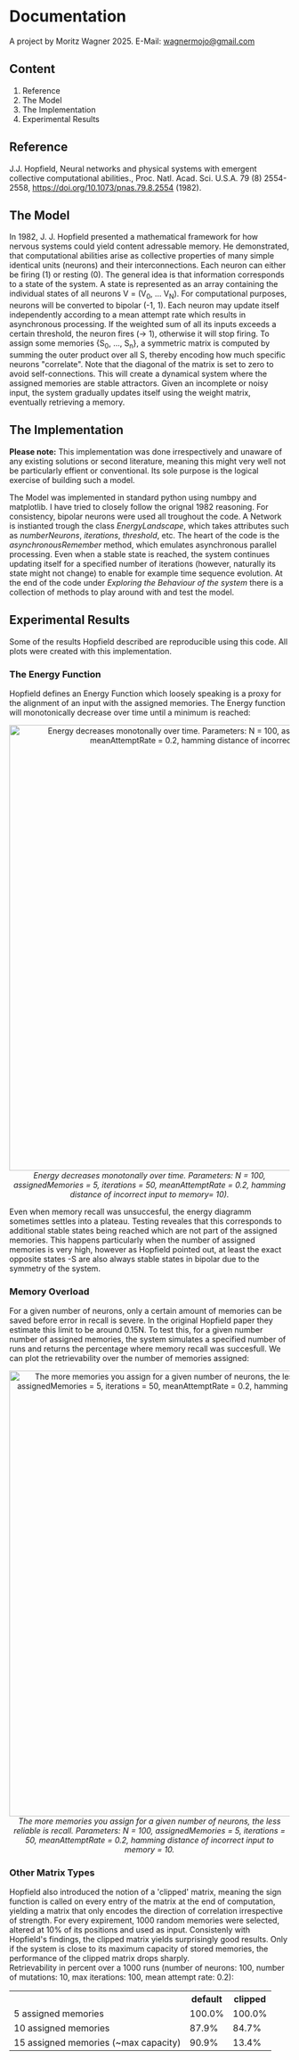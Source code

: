 # **Documentation**

A project by Moritz Wagner 2025. E-Mail: wagnermojo@gmail.com

## **Content**
1. Reference
2. The Model
3. The Implementation
4. Experimental Results

## **Reference**
J.J. Hopfield, Neural networks and physical systems with emergent collective computational abilities., Proc. Natl. Acad. Sci. U.S.A. 79 (8) 2554-2558, https://doi.org/10.1073/pnas.79.8.2554 (1982).
   
## **The Model**
In 1982, J. J. Hopfield presented a mathematical framework for how nervous systems could yield content adressable memory. He demonstrated, that computational abilities arise as collective properties of many simple identical units (neurons) and their interconnections. Each neuron can either be firing (1) or resting (0). The general idea is that information corresponds to a state of the system. A state is represented as an array containing the individual states of all neurons V = (V<sub>0</sub>, ... V<sub>N</sub>). For computational purposes, neurons will be converted to bipolar (-1, 1). Each neuron may update itself independently according to a mean attempt rate which results in asynchronous processing. If the weighted sum of all its inputs exceeds a certain threshold, the neuron fires (-> 1), otherwise it will stop firing. To assign some memories {S<sub>0</sub>, ..., S<sub>n</sub>}, a symmetric matrix is computed by summing the outer product over all S, thereby encoding how much specific neurons "correlate". Note that the diagonal of the matrix is set to zero to avoid self-connections. This will create a dynamical system where the assigned memories are stable attractors. Given an incomplete or noisy input, the system gradually updates itself using the weight matrix, eventually retrieving a memory.

## **The Implementation**
**Please note:** 
This implementation was done irrespectively and unaware of any existing solutions or second literature, meaning this might very well not be particularly effient or conventional. Its sole purpose is the logical exercise of building such a model.

The Model was implemented in standard python using numbpy and matplotlib. I have tried to closely follow the orignal 1982 reasoning.
For consistency, bipolar neurons were used all troughout the code. A Network is instianted trough the class *EnergyLandscape*, which takes attributes such as *numberNeurons*, *iterations*, *threshold*, etc. The heart of the code is the *asynchronousRemember* method, which emulates asynchronous parallel processing. Even when a stable state is reached, the system continues updating itself for a specified number of iterations (however, naturally its state might not change) to enable for example time sequence evolution. At the end of the code under *Exploring the Behaviour of the system* there is a collection of methods to play around with and test the model.

## **Experimental Results**
Some of the results Hopfield described are reproducible using this code. All plots were created with this implementation.

### **The Energy Function**
Hopfield defines an Energy Function which loosely speaking is a proxy for the alignment of an input with the assigned memories. The Energy function will monotonically decrease over time until a minimum is reached:
<p align="center">
  <img src="https://github.com/user-attachments/assets/8fc10315-fe9d-4718-a4ea-d64ffd2d1734" alt = "Energy decreases monotonally over time. Parameters: N = 100, assignedMemories = 5, iterations = 50, meanAttemptRate = 0.2, hamming distance of incorrect input to memory = 10" width="800">
  <br>
  <em>Energy decreases monotonally over time. Parameters: N = 100, assignedMemories = 5, iterations = 50, meanAttemptRate = 0.2, hamming distance of incorrect input to memory= 10).</em>
</p>
Even when memory recall was unsuccesful, the energy diagramm sometimes settles into a plateau. Testing reveales that this corresponds to additional stable states being reached which are not part of the assigned memories. This happens particularly when the number of assigned memories is very high, however as Hopfield pointed out, at least the exact opposite states -S are also always stable states in bipolar due to the symmetry of the system.

### **Memory Overload**
For a given number of neurons, only a certain amount of memories can be saved before error in recall is severe. In the original Hopfield paper they estimate this limit to be around 0.15N. To test this, for a given number number of assigned memories, the system simulates a specified number of runs and returns the percentage where memory recall was succesfull. We can plot the retrievability over the number of memories assigned:
<p align="center">
  <img src= "https://github.com/user-attachments/assets/ddfc67de-a7f6-4ab5-95b8-7ec1572611fc" alt = "The more memories you assign for a given number of neurons, the less reliable is recall. Parameters: N = 100, assignedMemories = 5, iterations = 50, meanAttemptRate = 0.2, hamming distance of incorrect input to memory = 10" width="800">
  <br>
  <em>The more memories you assign for a given number of neurons, the less reliable is recall. Parameters: N = 100, assignedMemories = 5, iterations = 50, meanAttemptRate = 0.2, hamming distance of incorrect input to memory = 10.</em>
</p>

### **Other Matrix Types**
Hopfield also introduced the notion of a 'clipped' matrix, meaning the sign function is called on every entry of the matrix at the end of computation, yielding a matrix that only encodes the direction of correlation irrespective of strength. For every expirement, 1000 random memories were selected, altered at 10% of its positions and used as input. Consistenly with Hopfield's findings, the clipped matrix yields surprisingly good results. Only if the system is close to its maximum capacity of stored memories, the performance of the clipped matrix drops sharply. <br>
Retrievability in percent over a 1000 runs (number of neurons: 100, number of mutations: 10, max iterations: 100, mean attempt rate: 0.2):<br>

<div align="center">

<table>
  <tr>
    <th></th>
    <th>default</th>
    <th>clipped</th>
  </tr>
  <tr>
    <td>5 assigned memories</td>
    <td>100.0%</td>
    <td>100.0%</td>
  </tr>
  <tr>
    <td>10 assigned memories</td>
    <td>87.9%</td>
    <td>84.7%</td>
  </tr>
  <tr>
    <td>15 assigned memories (~max capacity)</td>
    <td>90.9%</td>
    <td>13.4%</td>
  </tr>

</table>

</div>


